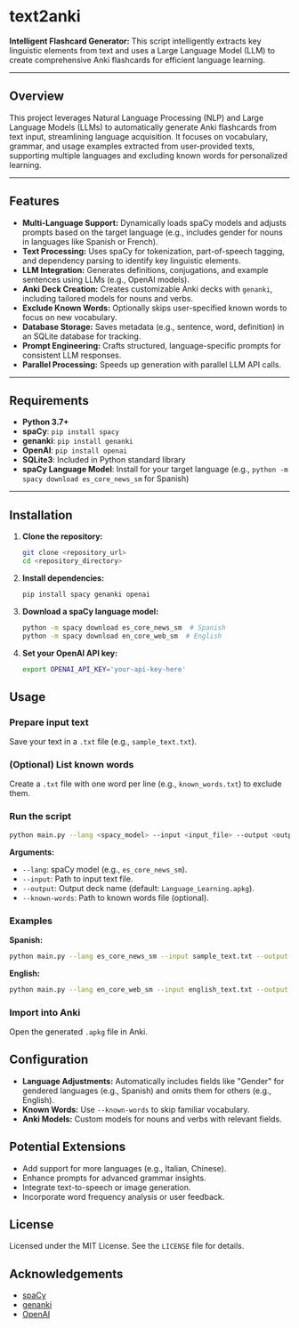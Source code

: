 # text2anki

**Intelligent Flashcard Generator:** This script intelligently extracts key linguistic elements from text and uses a Large Language Model (LLM) to create comprehensive Anki flashcards for efficient language learning.

---

## Overview

This project leverages Natural Language Processing (NLP) and Large Language Models (LLMs) to automatically generate Anki flashcards from text input, streamlining language acquisition. It focuses on vocabulary, grammar, and usage examples extracted from user-provided texts, supporting multiple languages and excluding known words for personalized learning.

---

## Features

- **Multi-Language Support:** Dynamically loads spaCy models and adjusts prompts based on the target language (e.g., includes gender for nouns in languages like Spanish or French).
- **Text Processing:** Uses spaCy for tokenization, part-of-speech tagging, and dependency parsing to identify key linguistic elements.
- **LLM Integration:** Generates definitions, conjugations, and example sentences using LLMs (e.g., OpenAI models).
- **Anki Deck Creation:** Creates customizable Anki decks with `genanki`, including tailored models for nouns and verbs.
- **Exclude Known Words:** Optionally skips user-specified known words to focus on new vocabulary.
- **Database Storage:** Saves metadata (e.g., sentence, word, definition) in an SQLite database for tracking.
- **Prompt Engineering:** Crafts structured, language-specific prompts for consistent LLM responses.
- **Parallel Processing:** Speeds up generation with parallel LLM API calls.

---

## Requirements

- **Python 3.7+**
- **spaCy**: `pip install spacy`
- **genanki**: `pip install genanki`
- **OpenAI**: `pip install openai`
- **SQLite3**: Included in Python standard library
- **spaCy Language Model**: Install for your target language (e.g., `python -m spacy download es_core_news_sm` for Spanish)

---
## Installation

1. **Clone the repository:**
   ```bash
   git clone <repository_url>
   cd <repository_directory>
   ```

2. **Install dependencies:**
   ```bash
   pip install spacy genanki openai
   ```

3. **Download a spaCy language model:**
   ```bash
   python -m spacy download es_core_news_sm  # Spanish
   python -m spacy download en_core_web_sm  # English
   ```

4. **Set your OpenAI API key:**
   ```bash
   export OPENAI_API_KEY='your-api-key-here'
   ```

## Usage

### Prepare input text
Save your text in a `.txt` file (e.g., `sample_text.txt`).

### (Optional) List known words
Create a `.txt` file with one word per line (e.g., `known_words.txt`) to exclude them.

### Run the script
```bash
python main.py --lang <spacy_model> --input <input_file> --output <output_file> --known-words <known_words_file>
```

**Arguments:**
- `--lang`: spaCy model (e.g., `es_core_news_sm`).
- `--input`: Path to input text file.
- `--output`: Output deck name (default: `Language_Learning.apkg`).
- `--known-words`: Path to known words file (optional).

### Examples

**Spanish:**
```bash
python main.py --lang es_core_news_sm --input sample_text.txt --output Spanish_Deck.apkg --known-words known_words.txt
```

**English:**
```bash
python main.py --lang en_core_web_sm --input english_text.txt --output English_Deck.apkg
```

### Import into Anki
Open the generated `.apkg` file in Anki.

## Configuration

- **Language Adjustments:** Automatically includes fields like "Gender" for gendered languages (e.g., Spanish) and omits them for others (e.g., English).
- **Known Words:** Use `--known-words` to skip familiar vocabulary.
- **Anki Models:** Custom models for nouns and verbs with relevant fields.

## Potential Extensions

- Add support for more languages (e.g., Italian, Chinese).
- Enhance prompts for advanced grammar insights.
- Integrate text-to-speech or image generation.
- Incorporate word frequency analysis or user feedback.

## License

Licensed under the MIT License. See the `LICENSE` file for details.

## Acknowledgements

- [spaCy](https://spacy.io/)
- [genanki](https://github.com/kerrickstaley/genanki)
- [OpenAI](https://openai.com/)
